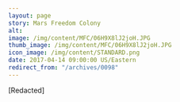 ```yaml
---
layout: page
story: Mars Freedom Colony
alt:
image: /img/content/MFC/06H9X8lJ2joH.JPG
thumb_image: /img/content/MFC/06H9X8lJ2joH.JPG
icon_image: /img/content/STANDARD.png
date: 2017-04-14 09:00:00 US/Eastern
redirect_from: "/archives/0098"
---
```


[Redacted]
